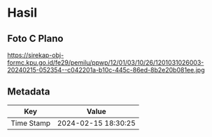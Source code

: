 # Hasil

## Foto C Plano

https://sirekap-obj-formc.kpu.go.id/fe29/pemilu/ppwp/12/01/03/10/26/1201031026003-20240215-052354--c042201a-b10c-445c-86ed-8b2e20b081ee.jpg


## Metadata

| Key        | Value               |
| ---------- | ------------------- |
| Time Stamp | 2024-02-15 18:30:25 |




